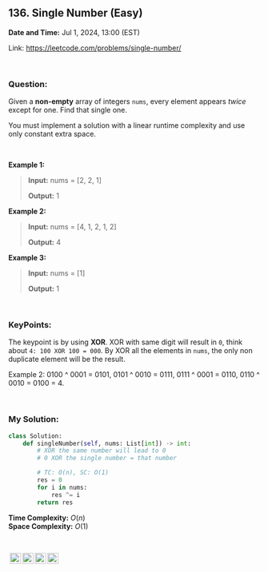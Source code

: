 ## 136. Single Number (Easy)
**Date and Time:** Jul 1, 2024, 13:00 (EST)

Link: https://leetcode.com/problems/single-number/

<br>

### Question:
Given a **non-empty** array of integers `nums`, every element appears *twice* except for one. Find that single one.

You must implement a solution with a linear runtime complexity and use only constant extra space.

<br>

**Example 1:**
> **Input:** nums = [2, 2, 1]
> 
> **Output:** 1

**Example 2:**
> **Input:** nums = [4, 1, 2, 1, 2]
> 
> **Output:** 4

**Example 3:**
> **Input:** nums = [1]
> 
> **Output:** 1

<br>

### KeyPoints: 
The keypoint is by using **XOR**. XOR with same digit will result in `0`, think about `4: 100 XOR 100 = 000`. By XOR all the elements in `nums`, the only non duplicate element will be the result.

Example 2: 0100 ^ 0001 = 0101, 0101 ^ 0010 = 0111, 0111 ^ 0001 = 0110, 0110 ^ 0010 = 0100 = 4.

<br>

### My Solution:
```python
class Solution:
    def singleNumber(self, nums: List[int]) -> int:
        # XOR the same number will lead to 0
        # 0 XOR the single number = that number

        # TC: O(n), SC: O(1)
        res = 0
        for i in nums:
            res ^= i
        return res
```
**Time Complexity:** $O(n)$ <br>
**Space Complexity:** $O(1)$

<br>

<img style="height:22px!important;margin-left:3px;vertical-align:text-bottom;" src="https://mirrors.creativecommons.org/presskit/icons/cc.svg?ref=chooser-v1" alt="CC BY-NC-SA" title="CC BY-NC-SA"><img style="height:22px!important;margin-left:3px;vertical-align:text-bottom;" src="https://mirrors.creativecommons.org/presskit/icons/by.svg?ref=chooser-v1" alt="BY: credit must be given to the creator" title="BY: credit must be given to the creator"><img style="height:22px!important;margin-left:3px;vertical-align:text-bottom;" src="https://mirrors.creativecommons.org/presskit/icons/nc.svg?ref=chooser-v1" alt="NC: Only noncommercial uses of the work are permitted" title="NC: Only noncommercial uses of the work are permitted"><img style="height:22px!important;margin-left:3px;vertical-align:text-bottom;" src="https://mirrors.creativecommons.org/presskit/icons/sa.svg?ref=chooser-v1" alt="SA: Adaptations must be shared under the same terms" title="SA: Adaptations must be shared under the same terms">